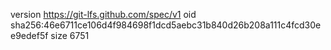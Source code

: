 version https://git-lfs.github.com/spec/v1
oid sha256:46e6711ce106d4f984698f1dcd5aebc31b840d26b208a111c4fcd30ee9edef5f
size 6751
